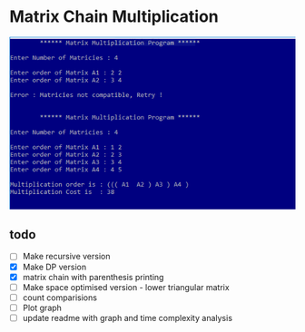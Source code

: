 # Matrix Chain Multiplication

![Screenshot to Q1](./q1-ss.PNG)

## todo

- [ ] Make recursive version
- [x] Make DP version
- [x] matrix chain with parenthesis printing
- [ ] Make space optimised version - lower triangular matrix
- [ ] count comparisions
- [ ] Plot graph
- [ ] update readme with graph and time complexity analysis

